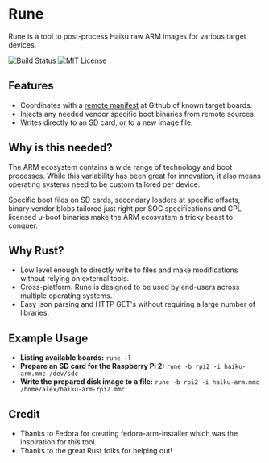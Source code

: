 Rune
====

Rune is a tool to post-process Haiku raw ARM images for various target devices.

[![Build Status](https://travis-ci.org/kallisti5/rune-image.svg?branch=master)](https://travis-ci.org/kallisti5/rune-image) [![MIT License](https://img.shields.io/badge/license-MIT-blue.svg)](LICENSE)

Features
---------

  * Coordinates with a [remote manifest](https://github.com/haiku/firmware/blob/master/manifest.json) at Github of known target boards.
  * Injects any needed vendor specific boot binaries from remote sources.
  * Writes directly to an SD card, or to a new image file.

Why is this needed?
----

The ARM ecosystem contains a wide range of technology and boot processes. While
this variability has been great for innovation, it also means operating systems
need to be custom tailored per device.

Specific boot files on SD cards, secondary loaders at specific offsets,
binary vendor blobs tailored just right per SOC specifications and GPL licensed
u-boot binaries make the ARM ecosystem a tricky beast to conquer.

Why Rust?
---------

  * Low level enough to directly write to files and make modifications without relying on external tools.
  * Cross-platform. Rune is designed to be used by end-users across multiple operating systems.
  * Easy json parsing and HTTP GET's without requiring a large number of libraries.

Example Usage
-------------

  * **Listing available boards:** ```rune -l```
  * **Prepare an SD card for the Raspberry Pi 2:** ```rune -b rpi2 -i haiku-arm.mmc /dev/sdc```
  * **Write the prepared disk image to a file:** ```rune -b rpi2 -i haiku-arm.mmc /home/alex/haiku-arm-rpi2.mmc```

Credit
------

  * Thanks to Fedora for creating fedora-arm-installer which was the inspiration for this tool.
  * Thanks to the great Rust folks for helping out!
